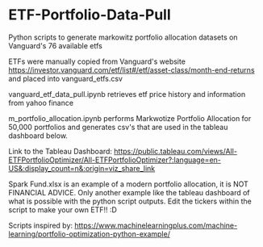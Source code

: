 # ETF-Portfolio-Data-Pull
Python scripts to generate markowitz portfolio allocation datasets on Vanguard's 76 available etfs

ETFs were manually copied from Vanguard's website https://investor.vanguard.com/etf/list#/etf/asset-class/month-end-returns and placed into vanguard_etfs.csv

vanguard_etf_data_pull.ipynb retrieves etf price history and information from yahoo finance

m_portfolio_allocation.ipynb performs Markwotize Portfolio Allocation for 50,000 portfolios and generates csv's that are used in the tableau dashboard below.

Link to the Tableau Dashboard: https://public.tableau.com/views/All-ETFPortfolioOptimizer/All-ETFPortfolioOptimizer?:language=en-US&:display_count=n&:origin=viz_share_link

Spark Fund.xlsx is an example of a modern portfolio allocation, it is NOT FINANCIAL ADVICE. Only another example like the tableau dashboard of what is possible with the python script outputs. Edit the tickers within the script to make your own ETF!! :D

Scripts inspired by: https://www.machinelearningplus.com/machine-learning/portfolio-optimization-python-example/
